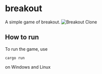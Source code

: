 # breakout

A simple game of breakout.
![Breakout Clone](https://github.com/allora/breakout/blob/master/breakout.png)

## How to run

To run the game, use

```
cargo run
```

on Windows and Linux
